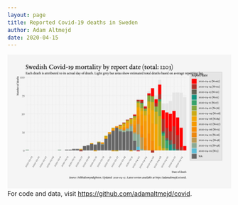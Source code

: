```yaml
---
layout: page
title: Reported Covid-19 deaths in Sweden
author: Adam Altmejd
date: 2020-04-15
---
```


![Graph of Swedish Covid-19 deaths with reporting delay.](deaths_lag_sweden_2020-04-15.png "Reporting delay in Swedish covid-19 deaths.")
For code and data, visit <https://github.com/adamaltmejd/covid>.
